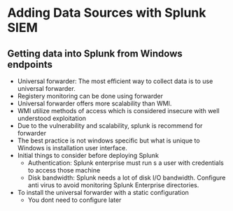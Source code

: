 # Adding Data Sources with Splunk SIEM

## Getting data into Splunk from Windows endpoints

- Universal forwarder: The most efficient way to collect data is to use universal forwarder.
- Registery monitoring can be done using forwarder
- Universal forwarder offers more scalability than WMI.
- WMI utilize methods of access which is considered insecure with well understood exploitation
- Due to the vulnerability and scalability, splunk is recommend for forwarder
- The best practice is not windows specific but what is unique to Windows is installation user interface.
- Initial things to consider before deploying Splunk
    - Authentication: Splunk enterprise must run s a user with credentials to access those machine
    - Disk bandwidth: Splunk needs a lot of disk I/O bandwidth. Configure anti virus to avoid monitoring Splunk Enterprise directories.
- To install the universal forwarder with a static configuration
    - You dont need to configure later
    